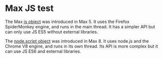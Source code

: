 # Max JS test

The Max <a href="https://docs.cycling74.com/max5/refpages/max-ref/js.html">js object</a> was introduced in Max 5. It uses the Firefox SpiderMonkey engine, and runs in the main thread. It has a simpler API but can only use JS ES5 without external libraries.

The <a href="https://docs.cycling74.com/max8/refpages/node.script">node.script object</a> was introduced in Max 8. It uses node.js and the Chrome V8 engine, and runs in its own thread. Its API is more complex but it can use JS ES6 and external libraries.